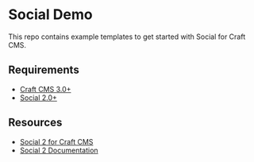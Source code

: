 # Social Demo

This repo contains example templates to get started with Social for Craft CMS.

## Requirements

- [Craft CMS 3.0+](https://github.com/craftcms/cms)
- [Social 2.0+](https://github.com/dukt/social)

## Resources

- [Social 2 for Craft CMS](https://dukt.net/social)
- [Social 2 Documentation](https://dukt.net/docs/social/v2)
